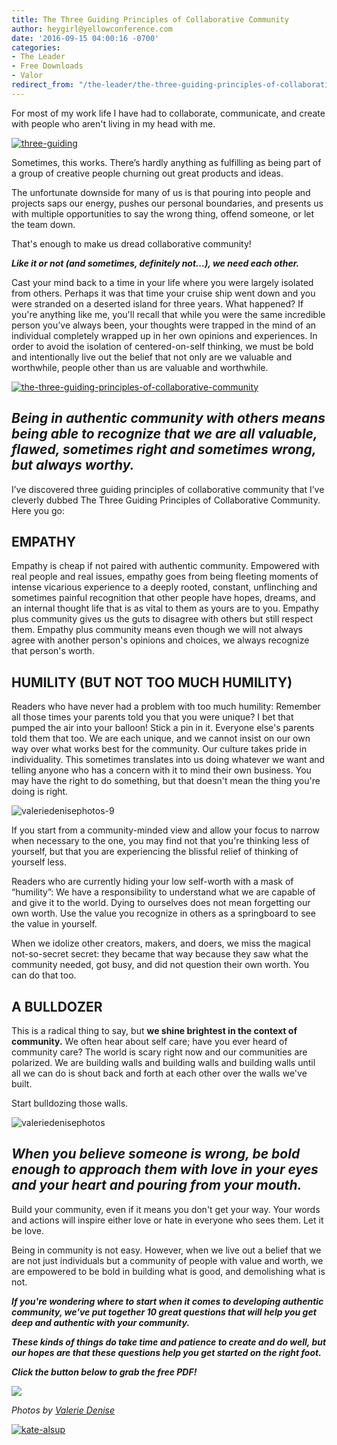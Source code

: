 ```yaml
---
title: The Three Guiding Principles of Collaborative Community
author: heygirl@yellowconference.com
date: '2016-09-15 04:00:16 -0700'
categories:
- The Leader
- Free Downloads
- Valor
redirect_from: "/the-leader/the-three-guiding-principles-of-collaborative-community/"
---
```


For most of my work life I have had to collaborate, communicate, and create with people who aren't living in my head with me.

[![three-guiding](http://yellowconference.com/wp-content/uploads/2016/09/THREE-Guiding2.jpg)](http://yellowconference.com/wp-content/uploads/2016/09/THREE-Guiding2.jpg)

Sometimes, this works. There’s hardly anything as fulfilling as being part of a group of creative people churning out great products and ideas.

The unfortunate downside for many of us is that pouring into people and projects saps our energy, pushes our personal boundaries, and presents us with multiple opportunities to say the wrong thing, offend someone, or let the team down.

That's enough to make us dread collaborative community!

_**Like it or not (and sometimes, definitely not...), we need each other.**_

Cast your mind back to a time in your life where you were largely isolated from others. Perhaps it was that time your cruise ship went down and you were stranded on a deserted island for three years. What happened? If you're anything like me, you'll recall that while you were the same incredible person you’ve always been, your thoughts were trapped in the mind of an individual completely wrapped up in her own opinions and experiences. In order to avoid the isolation of centered-on-self thinking, we must be bold and intentionally live out the belief that not only are we valuable and worthwhile, people other than us are valuable and worthwhile.

[![the-three-guiding-principles-of-collaborative-community](http://yellowconference.com/wp-content/uploads/2016/09/THE-THREE-GUIDING-PRINCIPLES-OF-COLLABORATIVE-COMMUNITY.jpg)](http://yellowconference.com/wp-content/uploads/2016/09/THE-THREE-GUIDING-PRINCIPLES-OF-COLLABORATIVE-COMMUNITY.jpg)

## _Being in authentic community with others means being able to recognize that we are all valuable, flawed, sometimes right and sometimes wrong, but always worthy._

I’ve discovered three guiding principles of collaborative community that I’ve cleverly dubbed The Three Guiding Principles of Collaborative Community. Here you go:

## EMPATHY

Empathy is cheap if not paired with authentic community. Empowered with real people and real issues, empathy goes from being fleeting moments of intense vicarious experience to a deeply rooted, constant, unflinching and sometimes painful recognition that other people have hopes, dreams, and an internal thought life that is as vital to them as yours are to you. Empathy plus community gives us the guts to disagree with others but still respect them. Empathy plus community means even though we will not always agree with another person's opinions and choices, we always recognize that person's worth.

## HUMILITY (BUT NOT TOO MUCH HUMILITY)

Readers who have never had a problem with too much humility: Remember all those times your parents told you that you were unique? I bet that pumped the air into your balloon! Stick a pin in it. Everyone else's parents told them that too. We are each unique, and we cannot insist on our own way over what works best for the community. Our culture takes pride in individuality. This sometimes translates into us doing whatever we want and telling anyone who has a concern with it to mind their own business. You may have the right to do something, but that doesn't mean the thing you're doing is right.

![valeriedenisephotos-9](http://yellowconference.com/wp-content/uploads/2016/09/ValerieDenisePhotos-9-1024x683.jpg)

If you start from a community-minded view and allow your focus to narrow when necessary to the one, you may find not that you're thinking less of yourself, but that you are experiencing the blissful relief of thinking of yourself less.

Readers who are currently hiding your low self-worth with a mask of “humility”: We have a responsibility to understand what we are capable of and give it to the world. Dying to ourselves does not mean forgetting our own worth. Use the value you recognize in others as a springboard to see the value in yourself.

When we idolize other creators, makers, and doers, we miss the magical not-so-secret secret: they became that way because they saw what the community needed, got busy, and did not question their own worth. You can do that too.

## A BULLDOZER

This is a radical thing to say, but **we shine brightest in the context of community.** We often hear about self care; have you ever heard of community care? The world is scary right now and our communities are polarized. We are building walls and building walls and building walls until all we can do is shout back and forth at each other over the walls we've built.

Start bulldozing those walls.

![valeriedenisephotos](http://yellowconference.com/wp-content/uploads/2016/09/ValerieDenisePhotos-1024x683.jpg)

## _When you believe someone is wrong, be bold enough to approach them with love in your eyes and your heart and pouring from your mouth._

Build your community, even if it means you don't get your way. Your words and actions will inspire either love or hate in everyone who sees them. Let it be love.

Being in community is not easy. However, when we live out a belief that we are not just individuals but a community of people with value and worth, we are empowered to be bold in building what is good, and demolishing what is not.

_**If you're wondering where to start when it comes to developing authentic community, we've put together 10 great questions that will help you get deep and authentic with your community.**_

_**These kinds of things do take time and patience to create and do well, but our hopes are that these questions help you get started on the right foot.**_

_**Click the button below to grab the free PDF!**_

[![](https://lh3.googleusercontent.com/RzweaGRbOtS0IUBG4BRx0wpPNBPd-Q_g-ePYDoIWqQzMqBh_TXtIQSJB3c0ukw_I8WRHISuKIqJyK3towP2fJw=s0)](https://yellowcollective.leadpages.co/leadbox/140638b73f72a2%3A17a2246bc746dc/5699257587728384/)

_Photos by [Valerie Denise](http://valeriedenisephotos.com/)_

[![kate-alsup](http://yellowconference.com/wp-content/uploads/2016/09/Kate-Alsup1.jpg)](http://www.thebraveryboard.com/)
